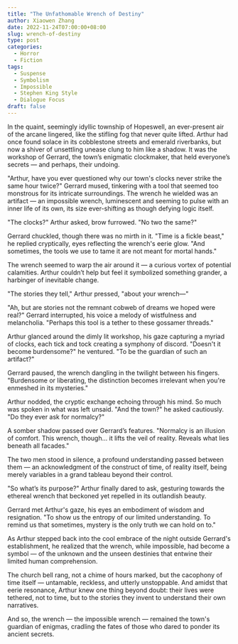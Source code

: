 ```yaml
---
title: "The Unfathomable Wrench of Destiny"
author: Xiaowen Zhang
date: 2022-11-24T07:00:00+08:00
slug: wrench-of-destiny
type: post
categories:
  - Horror
  - Fiction
tags:
  - Suspense
  - Symbolism
  - Impossible
  - Stephen King Style
  - Dialogue Focus
draft: false
---
```


In the quaint, seemingly idyllic township of Hopeswell, an ever-present air of the arcane lingered, like the stifling fog that never quite lifted. Arthur had once found solace in its cobblestone streets and emerald riverbanks, but now a shiver of unsettling unease clung to him like a shadow. It was the workshop of Gerrard, the town’s enigmatic clockmaker, that held everyone’s secrets — and perhaps, their undoing.

"Arthur, have you ever questioned why our town's clocks never strike the same hour twice?" Gerrard mused, tinkering with a tool that seemed too monstrous for its intricate surroundings. The wrench he wielded was an artifact — an impossible wrench, luminescent and seeming to pulse with an inner life of its own, its size ever-shifting as though defying logic itself.

"The clocks?" Arthur asked, brow furrowed. "No two the same?"

Gerrard chuckled, though there was no mirth in it. "Time is a fickle beast," he replied cryptically, eyes reflecting the wrench's eerie glow. "And sometimes, the tools we use to tame it are not meant for mortal hands."

The wrench seemed to warp the air around it — a curious vortex of potential calamities. Arthur couldn’t help but feel it symbolized something grander, a harbinger of inevitable change.

"The stories they tell," Arthur pressed, "about your wrench—"

"Ah, but are stories not the remnant cobweb of dreams we hoped were real?" Gerrard interrupted, his voice a melody of wistfulness and melancholia. "Perhaps this tool is a tether to these gossamer threads."

Arthur glanced around the dimly lit workshop, his gaze capturing a myriad of clocks, each tick and tock creating a symphony of discord. "Doesn't it become burdensome?" he ventured. "To be the guardian of such an artifact?"

Gerrard paused, the wrench dangling in the twilight between his fingers. "Burdensome or liberating, the distinction becomes irrelevant when you're enmeshed in its mysteries."

Arthur nodded, the cryptic exchange echoing through his mind. So much was spoken in what was left unsaid. "And the town?" he asked cautiously. "Do they ever ask for normalcy?"

A somber shadow passed over Gerrard’s features. "Normalcy is an illusion of comfort. This wrench, though... it lifts the veil of reality. Reveals what lies beneath all facades."

The two men stood in silence, a profound understanding passed between them — an acknowledgment of the construct of time, of reality itself, being merely variables in a grand tableau beyond their control.

"So what’s its purpose?" Arthur finally dared to ask, gesturing towards the ethereal wrench that beckoned yet repelled in its outlandish beauty.

Gerrard met Arthur's gaze, his eyes an embodiment of wisdom and resignation. "To show us the entropy of our limited understanding. To remind us that sometimes, mystery is the only truth we can hold on to."

As Arthur stepped back into the cool embrace of the night outside Gerrard's establishment, he realized that the wrench, while impossible, had become a symbol — of the unknown and the unseen destinies that entwine their limited human comprehension.

The church bell rang, not a chime of hours marked, but the cacophony of time itself — untamable, reckless, and utterly unstoppable. And amidst that eerie resonance, Arthur knew one thing beyond doubt: their lives were tethered, not to time, but to the stories they invent to understand their own narratives. 

And so, the wrench — the impossible wrench — remained the town's guardian of enigmas, cradling the fates of those who dared to ponder its ancient secrets.